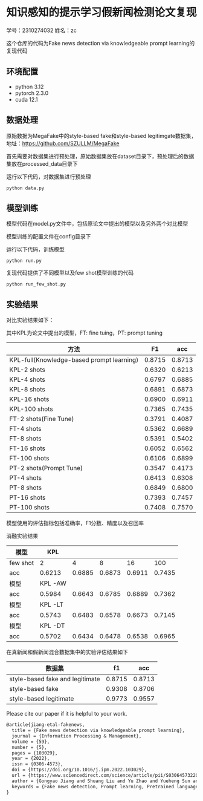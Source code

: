 # 知识感知的提示学习假新闻检测论文复现
学号：2310274032 姓名：zc

这个仓库的代码为Fake news detection via knowledgeable prompt learning的复现代码

## 环境配置

- python 3.12
- pytorch 2.3.0
- cuda 12.1

## 数据处理

原始数据为MegaFake中的style-based fake和style-based legitimgate数据集，地址：https://github.com/SZULLM/MegaFake

首先需要对数据集进行预处理，原始数据集放在dataset目录下，预处理后的数据集放在processed_data目录下

运行以下代码，对数据集进行预处理

```
python data.py
```

## 模型训练

模型代码在model.py文件中，包括原论文中提出的模型以及另外两个对比模型

模型训练的配置文件在config目录下

运行以下代码，训练模型

```
python run.py
```

复现代码提供了不同模型以及few shot模型训练的代码

```
python run_few_shot.py
```

## 实验结果

对比实验结果如下：

其中KPL为论文中提出的模型，FT: fine tuing，PT: prompt tuning

| 方法                                      | F1     | acc    |
| ----------------------------------------- | ------ | ------ |
| KPL-full(Knowledge-based prompt learning) | 0.8715 | 0.8713 |
| KPL-2 shots                               | 0.6320 | 0.6213 |
| KPL-4 shots                               | 0.6797 | 0.6885 |
| KPL-8 shots                               | 0.6891 | 0.6873 |
| KPL-16 shots                              | 0.6900 | 0.6911 |
| KPL-100 shots                             | 0.7365 | 0.7435 |
| FT-2 shots(Fine Tune)                     | 0.3791 | 0.4087 |
| FT-4 shots                                | 0.5362 | 0.6689 |
| FT-8 shots                                | 0.5391 | 0.5402 |
| FT-16 shots                               | 0.6052 | 0.6562 |
| FT-100 shots                              | 0.6106 | 0.6899 |
| PT-2 shots(Prompt Tune)                   | 0.3547 | 0.4173 |
| PT-4 shots                                | 0.6413 | 0.6308 |
| PT-8 shots                                | 0.6849 | 0.6800 |
| PT-16 shots                               | 0.7393 | 0.7457 |
| PT-100 shots                              | 0.7408 | 0.7570 |

模型使用的评估指标包括准确率，F1分数、精度以及召回率

消融实验结果

| 模型     | KPL     |        |        |        |        |
| -------- | ------- | ------ | ------ | ------ | ------ |
| few shot | 2       | 4      | 8      | 16     | 100    |
| acc      | 0.6213  | 0.6885 | 0.6873 | 0.6911 | 0.7435 |
| 模型     | KPL -AW |        |        |        |        |
| acc      | 0.5984  | 0.6643 | 0.6785 | 0.6889 | 0.7362 |
| 模型     | KPL -LT |        |        |        |        |
| acc      | 0.5743  | 0.6483 | 0.6578 | 0.6673 | 0.7145 |
| 模型     | KPL -DT |        |        |        |        |
| acc      | 0.5702  | 0.6434 | 0.6478 | 0.6538 | 0.6965 |

在真新闻和假新闻混合数据集中的实验评估结果如下

| 数据集                          | f1     | acc    |
| ------------------------------- | ------ | ------ |
| style-based fake and legitimate | 0.8715 | 0.8713 |
| style-based fake                | 0.9308 | 0.8706 |
| style-based legitimate          | 0.9773 | 0.9557 |

Please cite our paper if it is helpful to your work.
```latex
@article{jiang-etal-fakenews,
  title = {Fake news detection via knowledgeable prompt learning},
  journal = {Information Processing & Management},
  volume = {59},
  number = {5},
  pages = {103029},
  year = {2022},
  issn = {0306-4573},
  doi = {https://doi.org/10.1016/j.ipm.2022.103029},
  url = {https://www.sciencedirect.com/science/article/pii/S030645732200139X},
  author = {Gongyao Jiang and Shuang Liu and Yu Zhao and Yueheng Sun and Meishan Zhang},
  keywords = {Fake news detection, Prompt learning, Pretrained language model, Knowledge utilization},
}
```
